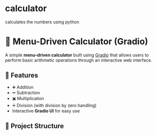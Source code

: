 # calculator
calculates the numbers using python
# 🧮 Menu-Driven Calculator (Gradio)

A simple **menu-driven calculator** built using [Gradio](https://gradio.app/) that allows users to perform basic arithmetic operations through an interactive web interface.

## 🚀 Features
- ➕ Addition  
- ➖ Subtraction  
- ✖️ Multiplication  
- ➗ Division (with division by zero handling)  
- Interactive **Gradio UI** for easy use  

## 📂 Project Structure
